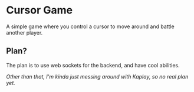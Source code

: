# Cursor Game

A simple game where you control a cursor to move around and battle another player.

## Plan?

The plan is to use web sockets for the backend, and have cool abilities.

*Other than that, I'm kinda just messing around with Kaplay, so no real plan yet.*